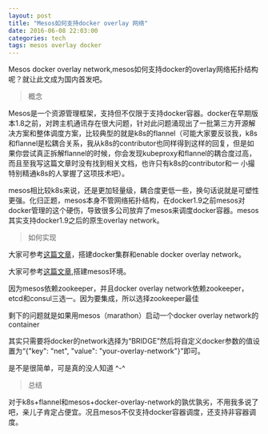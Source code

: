 ```yaml
---
layout: post
title: "Mesos如何支持docker overlay 网络"
date: 2016-06-08 22:03:00
categories: tech
tags: mesos overlay docker
---
```


Mesos docker overlay network,mesos如何支持docker的overlay网络拓扑结构呢？就让此文成为国内首发吧。

>概念

Mesos是一个资源管理框架，支持但不仅限于支持docker容器。docker在早期版本1.8之前，对跨主机通讯存在很大问题，针对此问题涌现出了一批第三方开源解决方案和整体调度方案，比较典型的就是k8s的flannel（可能大家要反驳我，k8s和flannel是松耦合关系，我从k8s的contributor也同样得到这样的回复，但是如果你尝试真正拆解flannel的时候，你会发现kubeproxy和flannel的耦合度过高，而且至我写这篇文章时没有找到相关文档，也许只有k8s的contributor和一
小撮特别精通k8s的人掌握了这项技术吧）。

mesos相比较k8s来说，还是更加轻量级，耦合度更低一些，换句话说就是可塑性更强。化归正题，mesos本身不管网络拓扑结构，在docker1.9之前mesos对docker管理的这个硬伤，导致很多公司放弃了mesos来调度docker容器。mesos其实支持docker1.9之后的原生overlay network。

>如何实现

大家可参考[这篇文章](http://www.tuicool.com/articles/UJJJFjU)，搭建docker集群和enable docker overlay network。

大家可参考[这篇文章](http://my.oschina.net/endeavour/blog/490697),搭建mesos环境。

因为mesos依赖zookeeper，并且docker overlay network依赖zookeeper，etcd和consul三选一。因为要集成，所以选择zookeeper最佳

剩下的问题就是如果用mesos（marathon）启动一个docker overlay network的container

其实只需要将docker的network选择为“BRIDGE”然后将自定义docker参数的值设置为“{"key": "net", "value": "your-overlay-network"}”即可。

是不是很简单，可是真的没人知道 ^-^



>总结

对于k8s+flannel和mesos+docker-overlay-network的孰优孰劣，不用我多说了吧，亲儿子肯定占便宜。况且mesos不仅支持docker容器调度，还支持非容器调度。
